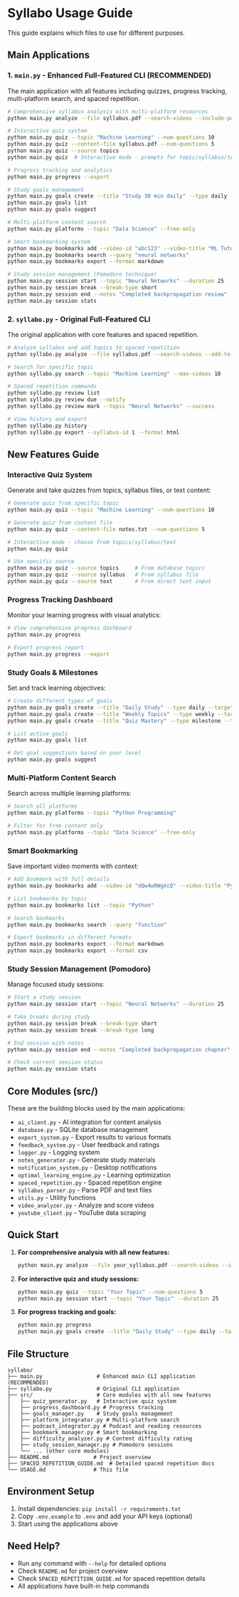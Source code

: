 # Syllabo Usage Guide

This guide explains which files to use for different purposes.

## Main Applications

### 1. `main.py` - Enhanced Full-Featured CLI (RECOMMENDED)
The main application with all features including quizzes, progress tracking, multi-platform search, and spaced repetition.

```bash
# Comprehensive syllabus analysis with multi-platform resources
python main.py analyze --file syllabus.pdf --search-videos --include-podcasts --include-reading --add-to-review --difficulty-filter intermediate

# Interactive quiz system
python main.py quiz --topic "Machine Learning" --num-questions 10
python main.py quiz --content-file syllabus.pdf --num-questions 5
python main.py quiz --source topics
python main.py quiz  # Interactive mode - prompts for topic/syllabus/text

# Progress tracking and analytics
python main.py progress --export

# Study goals management
python main.py goals create --title "Study 30 min daily" --type daily --target 30 --unit minutes
python main.py goals list
python main.py goals suggest

# Multi-platform content search
python main.py platforms --topic "Data Science" --free-only

# Smart bookmarking system
python main.py bookmarks add --video-id "abc123" --video-title "ML Tutorial" --timestamp "15:30" --note "Key concept explanation" --topic "Machine Learning" --tags ml tutorial --importance 4
python main.py bookmarks search --query "neural networks"
python main.py bookmarks export --format markdown

# Study session management (Pomodoro technique)
python main.py session start --topic "Neural Networks" --duration 25
python main.py session break --break-type short
python main.py session end --notes "Completed backpropagation review"
python main.py session stats
```

### 2. `syllabo.py` - Original Full-Featured CLI
The original application with core features and spaced repetition.

```bash
# Analyze syllabus and add topics to spaced repetition
python syllabo.py analyze --file syllabus.pdf --search-videos --add-to-review --print-results

# Search for specific topic
python syllabo.py search --topic "Machine Learning" --max-videos 10

# Spaced repetition commands
python syllabo.py review list
python syllabo.py review due --notify
python syllabo.py review mark --topic "Neural Networks" --success

# View history and export
python syllabo.py history
python syllabo.py export --syllabus-id 1 --format html
```

## New Features Guide

### Interactive Quiz System
Generate and take quizzes from topics, syllabus files, or text content:

```bash
# Generate quiz from specific topic
python main.py quiz --topic "Machine Learning" --num-questions 10

# Generate quiz from content file
python main.py quiz --content-file notes.txt --num-questions 5

# Interactive mode - choose from topics/syllabus/text
python main.py quiz

# Use specific source
python main.py quiz --source topics     # From database topics
python main.py quiz --source syllabus   # From syllabus file
python main.py quiz --source text       # From direct text input
```

### Progress Tracking Dashboard
Monitor your learning progress with visual analytics:

```bash
# View comprehensive progress dashboard
python main.py progress

# Export progress report
python main.py progress --export
```

### Study Goals & Milestones
Set and track learning objectives:

```bash
# Create different types of goals
python main.py goals create --title "Daily Study" --type daily --target 30 --unit minutes
python main.py goals create --title "Weekly Topics" --type weekly --target 3 --unit topics
python main.py goals create --title "Quiz Mastery" --type milestone --target 90 --unit percent

# List active goals
python main.py goals list

# Get goal suggestions based on your level
python main.py goals suggest
```

### Multi-Platform Content Search
Search across multiple learning platforms:

```bash
# Search all platforms
python main.py platforms --topic "Python Programming"

# Filter for free content only
python main.py platforms --topic "Data Science" --free-only
```

### Smart Bookmarking
Save important video moments with context:

```bash
# Add bookmark with full details
python main.py bookmarks add --video-id "dQw4w9WgXcQ" --video-title "Python Tutorial" --timestamp "15:30" --note "Important function explanation" --topic "Python" --tags tutorial function --importance 4

# List bookmarks by topic
python main.py bookmarks list --topic "Python"

# Search bookmarks
python main.py bookmarks search --query "function"

# Export bookmarks in different formats
python main.py bookmarks export --format markdown
python main.py bookmarks export --format csv
```

### Study Session Management (Pomodoro)
Manage focused study sessions:

```bash
# Start a study session
python main.py session start --topic "Neural Networks" --duration 25

# Take breaks during study
python main.py session break --break-type short
python main.py session break --break-type long

# End session with notes
python main.py session end --notes "Completed backpropagation chapter"

# Check current session status
python main.py session stats
```

## Core Modules (src/)

These are the building blocks used by the main applications:

- `ai_client.py` - AI integration for content analysis
- `database.py` - SQLite database management
- `export_system.py` - Export results to various formats
- `feedback_system.py` - User feedback and ratings
- `logger.py` - Logging system
- `notes_generator.py` - Generate study materials
- `notification_system.py` - Desktop notifications
- `optimal_learning_engine.py` - Learning optimization
- `spaced_repetition.py` - Spaced repetition engine
- `syllabus_parser.py` - Parse PDF and text files
- `utils.py` - Utility functions
- `video_analyzer.py` - Analyze and score videos
- `youtube_client.py` - YouTube data scraping

## Quick Start

1. **For comprehensive analysis with all new features:**
   ```bash
   python main.py analyze --file your_syllabus.pdf --search-videos --include-podcasts --include-reading --add-to-review --print-results
   ```

2. **For interactive quiz and study sessions:**
   ```bash
   python main.py quiz --topic "Your Topic" --num-questions 5
   python main.py session start --topic "Your Topic" --duration 25
   ```

3. **For progress tracking and goals:**
   ```bash
   python main.py progress
   python main.py goals create --title "Daily Study" --type daily --target 30 --unit minutes
   ```

## File Structure

```
syllabo/
├── main.py                 # Enhanced main CLI application (RECOMMENDED)
├── syllabo.py              # Original CLI application
├── src/                    # Core modules with all new features
│   ├── quiz_generator.py   # Interactive quiz system
│   ├── progress_dashboard.py # Progress tracking
│   ├── goals_manager.py    # Study goals management
│   ├── platform_integrator.py # Multi-platform search
│   ├── podcast_integrator.py # Podcast and reading resources
│   ├── bookmark_manager.py # Smart bookmarking
│   ├── difficulty_analyzer.py # Content difficulty rating
│   ├── study_session_manager.py # Pomodoro sessions
│   └── ... (other core modules)
├── README.md              # Project overview
├── SPACED_REPETITION_GUIDE.md  # Detailed spaced repetition docs
└── USAGE.md               # This file
```

## Environment Setup

1. Install dependencies: `pip install -r requirements.txt`
2. Copy `.env.example` to `.env` and add your API keys (optional)
3. Start using the applications above

## Need Help?

- Run any command with `--help` for detailed options
- Check `README.md` for project overview
- Check `SPACED_REPETITION_GUIDE.md` for spaced repetition details
- All applications have built-in help commands